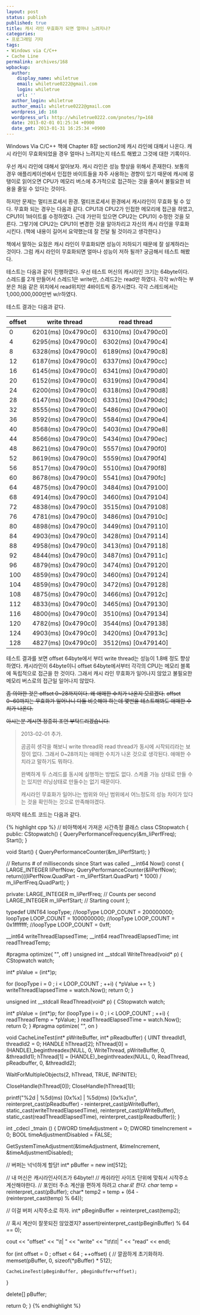 ```yaml
---
layout: post
status: publish
published: true
title: 캐시 라인 무효화가 되면 얼마나 느려지나?
categories:
- 프로그래밍 기타
tags:
- Windows via C/C++
- Cache Line
permalink: archives/168
wpbackup:
  author:
    display_name: whiletrue
    email: whiletrue0222@gmail.com
    login: whiletrue
    url: ''
  author_login: whiletrue
  author_email: whiletrue0222@gmail.com
  wordpress_id: 168
  wordpress_url: http://whiletrue0222.com/pnotes/?p=168
  date: 2013-02-01 01:25:34 +0900
  date_gmt: 2013-01-31 16:25:34 +0900
---
```


Windows Via C/C++ 책에 Chapter 8장 section2에 캐시 라인에 대해서 나온다.
캐시 라인이 무효화되었을 경우 얼마나 느려지는지 테스트 해봤고 그것에 대한 기록이다.

우선 캐시 라인에 대해서 알아보자.
캐시 라인은 성능 향상을 위해서 존재한다.
보통의 경우 애플리케이션에서 인접한 바이트들을 자주 사용하는 경향이 있기 때문에 캐시에 뭉탱이로 읽어오면 CPU가 메모리 버스에 추가적으로
접근하는 것을 줄여서 불필요한 비용을 줄일 수 있다는 것이다.

하지만 문제는 멀티프로세서 환경.
멀티프로세서 환경에서 캐시라인이 무효화 될 수 있다.
무효화 되는 경우는 다음과 같다.
CPU1과 CPU2가 인접한 메모리에 접근을 하였고, CPU1이 1바이트를 수정하였다.
근데 가만히 있으면 CPU2는 CPU1이 수정한 것을 모른다.
그렇기에 CPU2는 CPU1이 변경한 것을 알아차리고 자신의 캐시 라인을 무효화 시킨다.
(책에 내용이 길어서 요약했는데 잘 전달 될 것이라고 생각한다.)

책에서 말하는 요점은 캐시 라인이 무효화되면 성능이 저하되기 때문에 잘 설계하라는 것이다.
그럼 캐시 라인이 무효화되면 얼마나 성능이 저하 될까?
궁금해서 테스트 해봤다.

테스트는 다음과 같이 진행하였다.
우선 테스트 머신의 캐시라인 크기는 64byte이다.
스레드를 2개 만들어서 스레드1은 write만, 스레드2는 read만 하였다.
각각 w/r하는 부분은 처음 같은 위치에서 read위치만 4바이트씩 증가시켰다.
각각 스레드에서는 1,000,000,000만번 w/r하였다.

테스트 결과는 다음과 같다.

offset | write thread | read thread
---|---|---
0 | 6201(ms) [0x4790c0] | 6310(ms) [0x4790c0]
4 | 6295(ms) [0x4790c0] | 6302(ms) [0x4790c4]
8 | 6328(ms) [0x4790c0] | 6189(ms) [0x4790c8]
12 | 6187(ms) [0x4790c0] | 6337(ms) [0x4790cc]
16 | 6145(ms) [0x4790c0] | 6341(ms) [0x4790d0]
20 | 6152(ms) [0x4790c0] | 6319(ms) [0x4790d4]
24 | 6200(ms) [0x4790c0] | 6318(ms) [0x4790d8]
28 | 6147(ms) [0x4790c0] | 6331(ms) [0x4790dc]
32 | 8555(ms) [0x4790c0] | 5486(ms) [0x4790e0]
36 | 8592(ms) [0x4790c0] | 5584(ms) [0x4790e4]
40 | 8568(ms) [0x4790c0] | 5403(ms) [0x4790e8]
44 | 8566(ms) [0x4790c0] | 5434(ms) [0x4790ec]
48 | 8621(ms) [0x4790c0] | 5557(ms) [0x4790f0]
52 | 8619(ms) [0x4790c0] | 5559(ms) [0x4790f4]
56 | 8517(ms) [0x4790c0] | 5510(ms) [0x4790f8]
60 | 8678(ms) [0x4790c0] | 5541(ms) [0x4790fc]
64 | 4875(ms) [0x4790c0] | 3484(ms) [0x479100]
68 | 4914(ms) [0x4790c0] | 3460(ms) [0x479104]
72 | 4838(ms) [0x4790c0] | 3515(ms) [0x479108]
76 | 4781(ms) [0x4790c0] | 3486(ms) [0x47910c]
80 | 4898(ms) [0x4790c0] | 3449(ms) [0x479110]
84 | 4903(ms) [0x4790c0] | 3428(ms) [0x479114]
88 | 4958(ms) [0x4790c0] | 3413(ms) [0x479118]
92 | 4844(ms) [0x4790c0] | 3487(ms) [0x47911c]
96 | 4879(ms) [0x4790c0] | 3474(ms) [0x479120]
100 | 4859(ms) [0x4790c0] | 3460(ms) [0x479124]
104 | 4859(ms) [0x4790c0] | 3472(ms) [0x479128]
108 | 4875(ms) [0x4790c0] | 3466(ms) [0x47912c]
112 | 4833(ms) [0x4790c0] | 3465(ms) [0x479130]
116 | 4800(ms) [0x4790c0] | 3510(ms) [0x479134]
120 | 4782(ms) [0x4790c0] | 3544(ms) [0x479138]
124 | 4903(ms) [0x4790c0] | 3420(ms) [0x47913c]
128 | 4827(ms) [0x4790c0] | 3512(ms) [0x479140]

테스트 결과를 보면 offset 64byte에서 부터 write thread는 성능이 1.8배 정도 향상하였다.
캐시라인이 64byte이니 offset 64byte에서부터 각각의 CPU는 메모리 블록에 독립적으로 접근을 한 것이다.
그래서 캐시 라인 무효화가 일어나지 않았고 불필요한 메모리 버스로의 접근일 일어나지 않았다.

~~좀 의아한 것은 offset 0~28까지이다. 왜 애매한 수치가 나온지 모르겠다.~~
~~offset 0~60까지는 무효화가 일어나니 다들 비슷해야 하는데 몇번을 테스트해봐도 애매한 수치가 나온다.~~

~~아시는분 계시면 정중히 조언 부탁드리겠습니다.~~

> 2013-02-01 추가.
>
> 곰곰히 생각을 해보니 write thread와 read thread가 동시에 시작되리라는 보장이 없다. 그래서 0~28까지는 애매한 수치가 나온 것으로 생각된다. 애매한 수치라고 말하기도 뭐하다.
>
> 완벽하게 두 스레드를 동시에 실행하는 방법도 없다. 스케줄 가능 상태로 만들 수는 있지만 러닝상태로 만들수는 없기 때문이다.
>
> 캐시라인 무효화가 일어나는 범위와 아닌 범위에서 어느정도의 성능 차이가 있다는 것을 확인하는 것으로 만족해야겠다.

마지막 테스트 코드는 다음과 같다.

{% highlight cpp %}
// 비아책에서 가져온 시간측정 클래스
class CStopwatch {
public:
  CStopwatch() { QueryPerformanceFrequency(&m_liPerfFreq); Start(); }

  void Start() { QueryPerformanceCounter(&m_liPerfStart); }

  // Returns # of milliseconds since Start was called
  __int64 Now() const {
    LARGE_INTEGER liPerfNow;
    QueryPerformanceCounter(&liPerfNow);
    return(((liPerfNow.QuadPart - m_liPerfStart.QuadPart) * 1000)
      / m_liPerfFreq.QuadPart);
  }

private:
  LARGE_INTEGER m_liPerfFreq;   // Counts per second
  LARGE_INTEGER m_liPerfStart;  // Starting count
};

typedef UINT64 loopType;
//loopType LOOP_COUNT = 200000000;
loopType LOOP_COUNT = 1000000000;
//loopType LOOP_COUNT = 0x1fffffff;
//loopType LOOP_COUNT = 0xff;

__int64 writeThreadElapsedTime;
__int64 readThreadElapsedTime;
int readThreadTemp;

#pragma optimize( "", off )
unsigned int __stdcall WriteThread(void* p)
{
  CStopwatch watch;

  int* pValue = (int*)p;

  for (loopType i = 0 ; i < LOOP_COUNT ; ++i)
  {
    *pValue += 1;
  }
  writeThreadElapsedTime = watch.Now();
  return 0;
}

unsigned int __stdcall ReadThread(void* p)
{
  CStopwatch watch;

  int* pValue = (int*)p;
  for (loopType i = 0 ; i < LOOP_COUNT ; ++i)
  {
    readThreadTemp = *pValue;
  }
  readThreadElapsedTime = watch.Now();
  return 0;
}
#pragma optimize( "", on )

void CacheLineTest(int* pWriteBuffer, int* pReadbuffer)
{
  UINT threadId1, threadId2 = 0;
  HANDLE hThread[2];
  hThread[0] = (HANDLE)_beginthreadex(NULL, 0, WriteThread, pWriteBuffer, 0, &threadId1);
  hThread[1] = (HANDLE)_beginthreadex(NULL, 0, ReadThread, pReadbuffer, 0, &threadId2);

  WaitForMultipleObjects(2, hThread, TRUE, INFINITE);

  CloseHandle(hThread[0]);
  CloseHandle(hThread[1]);

  printf("%2d      | %5d(ms) [0x%x]  | %5d(ms) [0x%x]\n",
    reinterpret_cast(pReadbuffer) - reinterpret_cast(pWriteBuffer),
    static_cast(writeThreadElapsedTime), reinterpret_cast(pWriteBuffer),
    static_cast(readThreadElapsedTime), reinterpret_cast(pReadbuffer));
}

int _cdecl _tmain ()
{
  DWORD timeAdjustment = 0;
  DWORD timeIncrement = 0;
  BOOL timeAdjustmentDisabled = FALSE;

  GetSystemTimeAdjustment(&timeAdjustment, &timeIncrement, &timeAdjustmentDisabled);

  // 버퍼는 넉넉하게 할당!
  int* pBuffer = new int[512];

  // 내 머신은 캐시라인사이즈가 64byte!!
  // 캐쉬라인 사이즈 단위에 맞춰서 시작주소 계산해야한다.
  // 포인터 주소 계산을 편하게 하려고 char*로 한다.
  char* temp = reinterpret_cast(pBuffer);
  char* temp2 = temp + (64 - (reinterpret_cast(temp) % 64));

  // 이걸 버퍼 시작주소로 하자.
  int* pBeginBuffer = reinterpret_cast(temp2);

  // 혹시 계산이 잘못되진 않았겠지?
  assert(reinterpret_cast(pBeginBuffer) % 64 == 0);

  cout << "offset" << "\t| " << "write" << "\t\t\t| " << "read" << endl;

  for (int offset = 0 ; offset < 64 ; ++offset)
  {
    // 깔끔하게 초기화하자.
    memset(pBuffer, 0, sizeof(*pBuffer) * 512);

    CacheLineTest(pBeginBuffer, pBeginBuffer+offset);
  }

  delete[] pBuffer;

  return 0;
}
{% endhighlight %}
